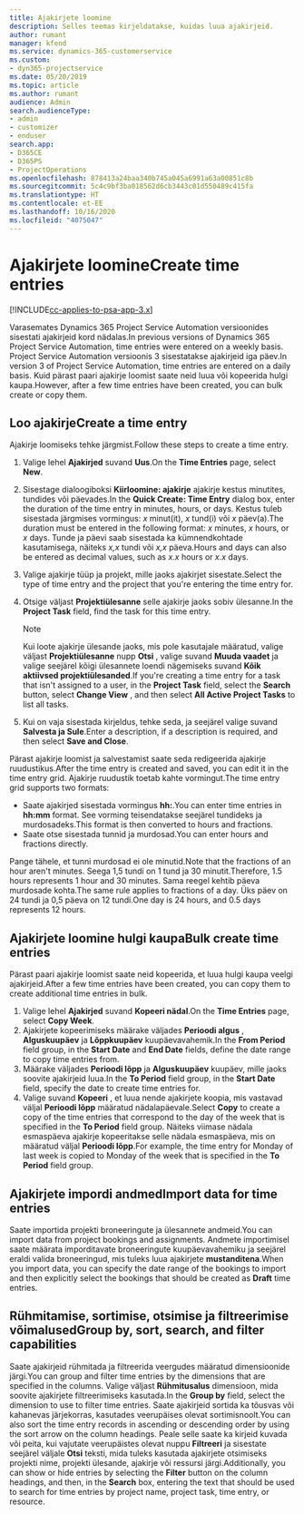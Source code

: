 ```yaml
---
title: Ajakirjete loomine
description: Selles teemas kirjeldatakse, kuidas luua ajakirjeid.
author: rumant
manager: kfend
ms.service: dynamics-365-customerservice
ms.custom:
- dyn365-projectservice
ms.date: 05/20/2019
ms.topic: article
ms.author: rumant
audience: Admin
search.audienceType:
- admin
- customizer
- enduser
search.app:
- D365CE
- D365PS
- ProjectOperations
ms.openlocfilehash: 878413a24baa340b745a045a6991a63a00851c8b
ms.sourcegitcommit: 5c4c9bf3ba018562d6cb3443c01d550489c415fa
ms.translationtype: HT
ms.contentlocale: et-EE
ms.lasthandoff: 10/16/2020
ms.locfileid: "4075047"
---
```

# <a name="create-time-entries"></a><span data-ttu-id="a21c4-103">Ajakirjete loomine</span><span class="sxs-lookup"><span data-stu-id="a21c4-103">Create time entries</span></span>

[!INCLUDE[cc-applies-to-psa-app-3.x](../includes/cc-applies-to-psa-app-3x.md)]

<span data-ttu-id="a21c4-104">Varasemates Dynamics 365 Project Service Automation versioonides sisestati ajakirjeid kord nädalas.</span><span class="sxs-lookup"><span data-stu-id="a21c4-104">In previous versions of Dynamics 365 Project Service Automation, time entries were entered on a weekly basis.</span></span> <span data-ttu-id="a21c4-105">Project Service Automation versioonis 3 sisestatakse ajakirjeid iga päev.</span><span class="sxs-lookup"><span data-stu-id="a21c4-105">In version 3 of Project Service Automation, time entries are entered on a daily basis.</span></span> <span data-ttu-id="a21c4-106">Kuid pärast paari ajakirje loomist saate neid luua või kopeerida hulgi kaupa.</span><span class="sxs-lookup"><span data-stu-id="a21c4-106">However, after a few time entries have been created, you can bulk create or copy them.</span></span>

## <a name="create-a-time-entry"></a><span data-ttu-id="a21c4-107">Loo ajakirje</span><span class="sxs-lookup"><span data-stu-id="a21c4-107">Create a time entry</span></span>

<span data-ttu-id="a21c4-108">Ajakirje loomiseks tehke järgmist.</span><span class="sxs-lookup"><span data-stu-id="a21c4-108">Follow these steps to create a time entry.</span></span>

1. <span data-ttu-id="a21c4-109">Valige lehel **Ajakirjed** suvand **Uus**.</span><span class="sxs-lookup"><span data-stu-id="a21c4-109">On the **Time Entries** page, select **New**.</span></span>
2. <span data-ttu-id="a21c4-110">Sisestage dialoogiboksi **Kiirloomine: ajakirje** ajakirje kestus minutites, tundides või päevades.</span><span class="sxs-lookup"><span data-stu-id="a21c4-110">In the **Quick Create: Time Entry** dialog box, enter the duration of the time entry in minutes, hours, or days.</span></span> <span data-ttu-id="a21c4-111">Kestus tuleb sisestada järgmises vormingus: *x* minut(it), *x* tund(i) või *x* päev(a).</span><span class="sxs-lookup"><span data-stu-id="a21c4-111">The duration must be entered in the following format: *x* minutes, *x* hours, or *x* days.</span></span> <span data-ttu-id="a21c4-112">Tunde ja päevi saab sisestada ka kümnendkohtade kasutamisega, näiteks *x,x* tundi või *x,x* päeva.</span><span class="sxs-lookup"><span data-stu-id="a21c4-112">Hours and days can also be entered as decimal values, such as *x.x* hours or *x.x* days.</span></span>
3. <span data-ttu-id="a21c4-113">Valige ajakirje tüüp ja projekt, mille jaoks ajakirjet sisestate.</span><span class="sxs-lookup"><span data-stu-id="a21c4-113">Select the type of time entry and the project that you're entering the time entry for.</span></span>
4. <span data-ttu-id="a21c4-114">Otsige väljast **Projektiülesanne** selle ajakirje jaoks sobiv ülesanne.</span><span class="sxs-lookup"><span data-stu-id="a21c4-114">In the **Project Task** field, find the task for this time entry.</span></span>

    > [!NOTE]
    > <span data-ttu-id="a21c4-115">Kui loote ajakirje ülesande jaoks, mis pole kasutajale määratud, valige väljast **Projektiülesanne** nupp **Otsi** , valige suvand **Muuda vaadet** ja valige seejärel kõigi ülesannete loendi nägemiseks suvand **Kõik aktiivsed projektiülesanded**.</span><span class="sxs-lookup"><span data-stu-id="a21c4-115">If you're creating a time entry for a task that isn't assigned to a user, in the **Project Task** field, select the **Search** button, select **Change View** , and then select **All Active Project Tasks** to list all tasks.</span></span>

5. <span data-ttu-id="a21c4-116">Kui on vaja sisestada kirjeldus, tehke seda, ja seejärel valige suvand **Salvesta ja Sule**.</span><span class="sxs-lookup"><span data-stu-id="a21c4-116">Enter a description, if a description is required, and then select **Save and Close**.</span></span>

<span data-ttu-id="a21c4-117">Pärast ajakirje loomist ja salvestamist saate seda redigeerida ajakirje ruudustikus.</span><span class="sxs-lookup"><span data-stu-id="a21c4-117">After the time entry is created and saved, you can edit it in the time entry grid.</span></span> <span data-ttu-id="a21c4-118">Ajakirje ruudustik toetab kahte vormingut.</span><span class="sxs-lookup"><span data-stu-id="a21c4-118">The time entry grid supports two formats:</span></span>

- <span data-ttu-id="a21c4-119">Saate ajakirjed sisestada vormingus **hh:**.</span><span class="sxs-lookup"><span data-stu-id="a21c4-119">You can enter time entries in **hh:mm** format.</span></span> <span data-ttu-id="a21c4-120">See vorming teisendatakse seejärel tundideks ja murdosadeks.</span><span class="sxs-lookup"><span data-stu-id="a21c4-120">This format is then converted to hours and fractions.</span></span>
- <span data-ttu-id="a21c4-121">Saate otse sisestada tunnid ja murdosad.</span><span class="sxs-lookup"><span data-stu-id="a21c4-121">You can enter hours and fractions directly.</span></span>

<span data-ttu-id="a21c4-122">Pange tähele, et tunni murdosad ei ole minutid.</span><span class="sxs-lookup"><span data-stu-id="a21c4-122">Note that the fractions of an hour aren't minutes.</span></span> <span data-ttu-id="a21c4-123">Seega 1,5 tundi on 1 tund ja 30 minutit.</span><span class="sxs-lookup"><span data-stu-id="a21c4-123">Therefore, 1.5 hours represents 1 hour and 30 minutes.</span></span> <span data-ttu-id="a21c4-124">Sama reegel kehtib päeva murdosade kohta.</span><span class="sxs-lookup"><span data-stu-id="a21c4-124">The same rule applies to fractions of a day.</span></span> <span data-ttu-id="a21c4-125">Üks päev on 24 tundi ja 0,5 päeva on 12 tundi.</span><span class="sxs-lookup"><span data-stu-id="a21c4-125">One day is 24 hours, and 0.5 days represents 12 hours.</span></span>

## <a name="bulk-create-time-entries"></a><span data-ttu-id="a21c4-126">Ajakirjete loomine hulgi kaupa</span><span class="sxs-lookup"><span data-stu-id="a21c4-126">Bulk create time entries</span></span>

<span data-ttu-id="a21c4-127">Pärast paari ajakirje loomist saate neid kopeerida, et luua hulgi kaupa veelgi ajakirjeid.</span><span class="sxs-lookup"><span data-stu-id="a21c4-127">After a few time entries have been created, you can copy them to create additional time entries in bulk.</span></span>

1. <span data-ttu-id="a21c4-128">Valige lehel **Ajakirjed** suvand **Kopeeri nädal**.</span><span class="sxs-lookup"><span data-stu-id="a21c4-128">On the **Time Entries** page, select **Copy Week**.</span></span>
2. <span data-ttu-id="a21c4-129">Ajakirjete kopeerimiseks määrake väljades **Perioodi algus** , **Alguskuupäev** ja **Lõppkuupäev** kuupäevavahemik.</span><span class="sxs-lookup"><span data-stu-id="a21c4-129">In the **From Period** field group, in the **Start Date** and **End Date** fields, define the date range to copy time entries from.</span></span>
3. <span data-ttu-id="a21c4-130">Määrake väljades **Perioodi lõpp** ja **Alguskuupäev** kuupäev, mille jaoks soovite ajakirjeid luua.</span><span class="sxs-lookup"><span data-stu-id="a21c4-130">In the **To Period** field group, in the **Start Date** field, specify the date to create time entries for.</span></span>
4. <span data-ttu-id="a21c4-131">Valige suvand **Kopeeri** , et luua nende ajakirjete koopia, mis vastavad väljal **Perioodi lõpp** määratud nädalapäevale.</span><span class="sxs-lookup"><span data-stu-id="a21c4-131">Select **Copy** to create a copy of the time entries that correspond to the day of the week that is specified in the **To Period** field group.</span></span> <span data-ttu-id="a21c4-132">Näiteks viimase nädala esmaspäeva ajakirje kopeeritakse selle nädala esmaspäeva, mis on määratud väljal **Perioodi lõpp**.</span><span class="sxs-lookup"><span data-stu-id="a21c4-132">For example, the time entry for Monday of last week is copied to Monday of the week that is specified in the **To Period** field group.</span></span>

## <a name="import-data-for-time-entries"></a><span data-ttu-id="a21c4-133">Ajakirjete impordi andmed</span><span class="sxs-lookup"><span data-stu-id="a21c4-133">Import data for time entries</span></span>

<span data-ttu-id="a21c4-134">Saate importida projekti broneeringute ja ülesannete andmeid.</span><span class="sxs-lookup"><span data-stu-id="a21c4-134">You can import data from project bookings and assignments.</span></span> <span data-ttu-id="a21c4-135">Andmete importimisel saate määrata imporditavate broneeringute kuupäevavahemiku ja seejärel eraldi valida broneeringud, mis tuleks luua ajakirjete **mustanditena**.</span><span class="sxs-lookup"><span data-stu-id="a21c4-135">When you import data, you can specify the date range of the bookings to import and then explicitly select the bookings that should be created as **Draft** time entries.</span></span>

## <a name="group-by-sort-search-and-filter-capabilities"></a><span data-ttu-id="a21c4-136">Rühmitamise, sortimise, otsimise ja filtreerimise võimalused</span><span class="sxs-lookup"><span data-stu-id="a21c4-136">Group by, sort, search, and filter capabilities</span></span>

<span data-ttu-id="a21c4-137">Saate ajakirjeid rühmitada ja filtreerida veergudes määratud dimensioonide järgi.</span><span class="sxs-lookup"><span data-stu-id="a21c4-137">You can group and filter time entries by the dimensions that are specified in the columns.</span></span> <span data-ttu-id="a21c4-138">Valige väljast **Rühmitusalus** dimensioon, mida soovite ajakirjete filtreerimiseks kasutada.</span><span class="sxs-lookup"><span data-stu-id="a21c4-138">In the **Group by** field, select the dimension to use to filter time entries.</span></span> <span data-ttu-id="a21c4-139">Saate ajakirjeid sortida ka tõusvas või kahanevas järjekorras, kasutades veerupäises olevat sortimisnoolt.</span><span class="sxs-lookup"><span data-stu-id="a21c4-139">You can also sort the time entry records in ascending or descending order by using the sort arrow on the column headings.</span></span> <span data-ttu-id="a21c4-140">Peale selle saate ka kirjeid kuvada või peita, kui vajutate veerupäistes olevat nuppu **Filtreeri** ja sisestate seejärel väljale **Otsi** teksti, mida tuleks kasutada ajakirjete otsimiseks projekti nime, projekti ülesande, ajakirje või ressursi järgi.</span><span class="sxs-lookup"><span data-stu-id="a21c4-140">Additionally, you can show or hide entries by selecting the **Filter** button on the column headings, and then, in the **Search** box, entering the text that should be used to search for time entries by project name, project task, time entry, or resource.</span></span>
